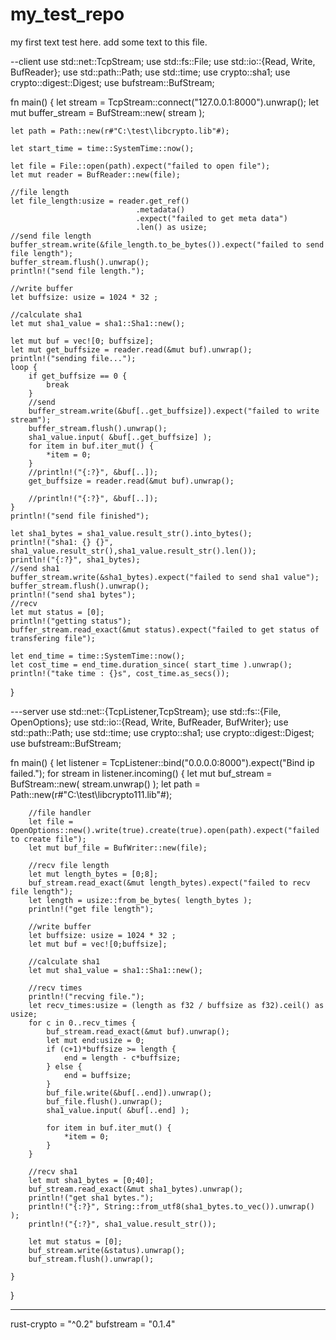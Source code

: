 # my_test_repo
my first text test here.
add some text to this file.


--client
use std::net::TcpStream;
use std::fs::File;
use std::io::{Read, Write, BufReader};
use std::path::Path;
use std::time;
use crypto::sha1;
use crypto::digest::Digest;
use bufstream::BufStream;

fn main() {
    let stream = TcpStream::connect("127.0.0.1:8000").unwrap();
    let mut buffer_stream = BufStream::new( stream );

    let path = Path::new(r#"C:\test\libcrypto.lib"#);

    let start_time = time::SystemTime::now();

    let file = File::open(path).expect("failed to open file");
    let mut reader = BufReader::new(file);

    //file length
    let file_length:usize = reader.get_ref()
                                .metadata()
                                .expect("failed to get meta data")
                                .len() as usize;
    //send file length
    buffer_stream.write(&file_length.to_be_bytes()).expect("failed to send file length");
    buffer_stream.flush().unwrap();
    println!("send file length.");

    //write buffer
    let buffsize: usize = 1024 * 32 ;

    //calculate sha1
    let mut sha1_value = sha1::Sha1::new();

    let mut buf = vec![0; buffsize];
    let mut get_buffsize = reader.read(&mut buf).unwrap();
    println!("sending file...");
    loop {
        if get_buffsize == 0 {
            break
        }
        //send 
        buffer_stream.write(&buf[..get_buffsize]).expect("failed to write stream");
        buffer_stream.flush().unwrap();
        sha1_value.input( &buf[..get_buffsize] );
        for item in buf.iter_mut() {
            *item = 0;
        }
        //println!("{:?}", &buf[..]);
        get_buffsize = reader.read(&mut buf).unwrap();

        //println!("{:?}", &buf[..]);
    }
    println!("send file finished");

    let sha1_bytes = sha1_value.result_str().into_bytes();
    println!("sha1: {} {}", sha1_value.result_str(),sha1_value.result_str().len());
    println!("{:?}", sha1_bytes);
    //send sha1
    buffer_stream.write(&sha1_bytes).expect("failed to send sha1 value");
    buffer_stream.flush().unwrap();
    println!("send sha1 bytes");
    //recv
    let mut status = [0];
    println!("getting status");
    buffer_stream.read_exact(&mut status).expect("failed to get status of transfering file");

    let end_time = time::SystemTime::now();
    let cost_time = end_time.duration_since( start_time ).unwrap();
    println!("take time : {}s", cost_time.as_secs());
}






---server
use std::net::{TcpListener,TcpStream};
use std::fs::{File, OpenOptions};
use std::io::{Read, Write, BufReader, BufWriter};
use std::path::Path;
use std::time;
use crypto::sha1;
use crypto::digest::Digest;
use bufstream::BufStream;


fn main() {
	let listener = TcpListener::bind("0.0.0.0:8000").expect("Bind ip failed.");
	for stream in listener.incoming() {
    	let mut buf_stream = BufStream::new( stream.unwrap() );
	    let path = Path::new(r#"C:\test\libcrypto111.lib"#);

	    //file handler
	    let file = OpenOptions::new().write(true).create(true).open(path).expect("failed to create file"); 
	    let mut buf_file = BufWriter::new(file);

	    //recv file length
	    let mut length_bytes = [0;8];
	    buf_stream.read_exact(&mut length_bytes).expect("failed to recv file length");
	    let length = usize::from_be_bytes( length_bytes );
	    println!("get file length");

	    //write buffer
	    let buffsize: usize = 1024 * 32 ;
	    let mut buf = vec![0;buffsize];

	    //calculate sha1
    	let mut sha1_value = sha1::Sha1::new();

	    //recv times
	    println!("recving file.");
    	let recv_times:usize = (length as f32 / buffsize as f32).ceil() as usize;
    	for c in 0..recv_times {
    		buf_stream.read_exact(&mut buf).unwrap();
    		let mut end:usize = 0;
    		if (c+1)*buffsize >= length {
    			end = length - c*buffsize;
    		} else {
    			end = buffsize;
    		}
			buf_file.write(&buf[..end]).unwrap();
			buf_file.flush().unwrap();
			sha1_value.input( &buf[..end] );

    		for item in buf.iter_mut() {
    			*item = 0;
    		}
    	}

    	//recv sha1
    	let mut sha1_bytes = [0;40];
    	buf_stream.read_exact(&mut sha1_bytes).unwrap();
    	println!("get sha1 bytes.");
    	println!("{:?}", String::from_utf8(sha1_bytes.to_vec()).unwrap() );
    	println!("{:?}", sha1_value.result_str());

    	let mut status = [0];
    	buf_stream.write(&status).unwrap();
    	buf_stream.flush().unwrap();

	}

}


----
rust-crypto = "^0.2"
bufstream = "0.1.4"
